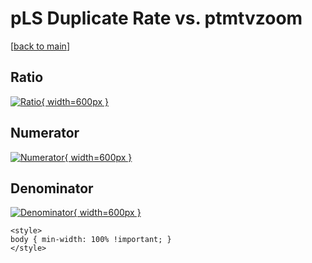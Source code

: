 # pLS Duplicate Rate vs. ptmtvzoom

[[back to main](./)]



## Ratio

[![Ratio](../mtv/var/pLS_duplrate_ptmtvzoom.png){ width=600px }](../mtv/var/pLS_duplrate_ptmtvzoom.pdf)

## Numerator

[![Numerator](../mtv/num/pLS_duplrate_ptmtvzoom_num.png){ width=600px }](../mtv/num/pLS_duplrate_ptmtvzoom_num.pdf)

## Denominator

[![Denominator](../mtv/den/pLS_duplrate_ptmtvzoom_den.png){ width=600px }](../mtv/den/pLS_duplrate_ptmtvzoom_den.pdf)


``` {=html}
<style>
body { min-width: 100% !important; }
</style>
```
